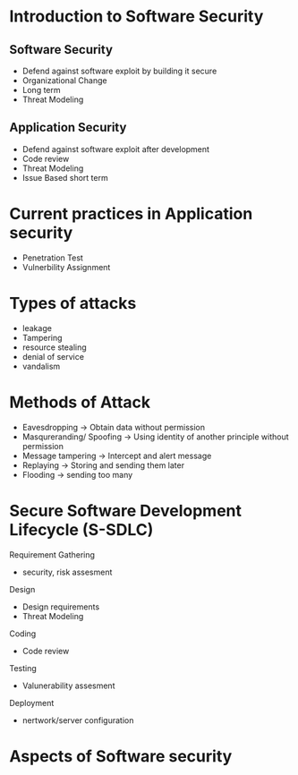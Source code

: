 # Introduction to Software Security

## Software Security 

- Defend against software exploit by building it secure
- Organizational Change
- Long term
- Threat Modeling

## Application Security

- Defend against software exploit after development
- Code review
- Threat Modeling
- Issue Based short term

# Current practices in Application security

- Penetration Test
- Vulnerbility Assignment

# Types of attacks

- leakage 
- Tampering
- resource stealing
- denial of service
- vandalism

# Methods of Attack

- Eavesdropping ->  Obtain data without permission
- Masqureranding/ Spoofing -> Using identity of another principle without permission
- Message tampering -> Intercept and alert message
- Replaying -> Storing and sending them later 
- Flooding -> sending too many 

# Secure Software Development Lifecycle (S-SDLC)

Requirement Gathering 
- security, risk assesment

Design 
- Design requirements
- Threat Modeling

Coding
- Code review

Testing
- Valunerability assesment

Deployment
- nertwork/server configuration

# Aspects of Software security
